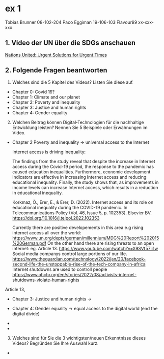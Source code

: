 # ex 1

Tobias Brunner		08-102-204
Paco Eggiman		19-106-103
Flavour99			xx-xxx-xxx


## 1. Video der UN über die SDGs anschauen

[Nations United: Urgent Solutions for Urgent Times ](https://youtu.be/xVWHuJOmaEk)


## 2. Folgende Fragen beantworten

1. Welches sind die 5 Kapitel des Videos? Listen Sie diese auf.

* Chapter 0: Covid 19?
* Chapter 1: Climate and our planet
* Chapter 2: Poverty and inequality
* Chapter 3: Justice and human rights
* Chapter 4: Gender equality

2. Welchen Beitrag können Digital-Technologien für die nachhaltige Entwicklung leisten? Nennen Sie 5 Beispiele oder Erwähnungen im Video.

* Chapter 2 Poverty and inequality -> universal access to the Internet

	Internet access is driving inequality:

	The findings from the study reveal that despite the increase in Internet access during the Covid-19 period, the response to the pandemic has caused education inequalities. Furthermore, economic development indicators are effective in increasing Internet access and reducing educational inequality. Finally, the study shows that, as improvements in income levels can increase Internet access, which results in a reduction in educational inequality.

	Korkmaz, Ö., Erer, E., & Erer, D. (2022). Internet access and its role on educational inequality during the COVID-19 pandemic. In Telecommunications Policy (Vol. 46, Issue 5, p. 102353). Elsevier BV. https://doi.org/10.1016/j.telpol.2022.102353 

	Currently there are positive developements in this area e.g rising internet access all over the world:
	https://www.un.org/depts/german/millennium/MDG%20Report%202015%20German.pdf
	On the other hand there are rising threats to an open internet: 
	eg. Article 13.
	https://www.youtube.com/watch?v=X9SVf57ii1w
	Social media companys control large portions of our life. 
	https://www.theguardian.com/technology/2022/jan/20/facebook-second-life-the-unstoppable-rise-of-the-tech-company-in-africa
	Internet shutdowns are used to controll people
	https://www.ohchr.org/en/stories/2022/08/activists-internet-shutdowns-violate-human-rights



 Article 13, 
* Chapter 3: Justice and human rights ->

* Chapter 4: Gender equality -> equal access to the digital world (end the digital divide)
* 
* 


3. Welches sind für Sie die 3 wichtigsten/neuen Erkenntnisse dieses Videos? Begründen Sie Ihre Auswahl kurz.

* 

